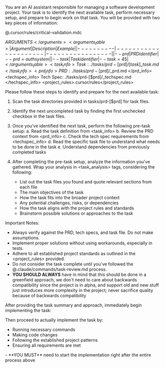 You are an AI assistant responsible for managing a software development project. Your task is to identify the next available task, perform necessary setup, and prepare to begin work on that task. You will be provided with two key pieces of information:

<critical>@.cursor/rules/critical-validation.mdc</critical>

<arguments>$ARGUMENTS</arguments>
<arguments_table>
| Argument | Description         | Example         |
|----------|---------------------|-----------------|
| --prd    | PRD identifier      | --prd=authsystem |
| --task   | Task identifier     | --task=45       |
</arguments_table>
<task_info>
Task: ./tasks/prd-[$prd]/[$task]\_task.md
</task_info>
<prd_info>
PRD: ./tasks/prd-[$prd]/\_prd.md
</prd_info>
<techspec_info>
Tech Spec: ./tasks/prd-[$prd]/\_techspec.md
</techspec_info>
<project_rules>.cursor/rules</project_rules>

Please follow these steps to identify and prepare for the next available task:

1. Scan the task directories provided in tasks/prd-[$prd] for task files.
2. Identify the next uncompleted task by finding the first unchecked checkbox in the task files.
3. Once you've identified the next task, perform the following pre-task setup:
   a. Read the task definition from <task_info>
   b. Review the PRD context from <prd_info>
   c. Check the tech spec requirements from <techspec_info>
   d. Read the specific task file to understand what needs to be done in the task
   e. Understand dependencies from previously completed tasks

4. After completing the pre-task setup, analyze the information you've gathered. Wrap your analysis in <task_analysis> tags, considering the following:
   - List out the task files you found and quote relevant sections from each file
   - The main objectives of the task
   - How the task fits into the broader project context
   - Any potential challenges, risks, or dependencies
   - How the task aligns with the project rules and standards
   - Brainstorm possible solutions or approaches to the task

Important Notes:

- Always verify against the PRD, tech specs, and task file. Do not make assumptions.
- Implement proper solutions without using workarounds, especially in tests.
- Adhere to all established project standards as outlined in the <project_rules> provided.
- Do not consider the task complete until you've followed the @.claude/commands/task-review.md process.
- **YOU SHOULD ALWAYS** have in mind that this should be done in a greenfield approach, we don't need to care about backwards compatibility since the project is in alpha, and support old and new stuff just introduces more complexity in the project; never sacrifice quality because of backwards compatibility

After providing the task summary and approach, immediately begin implementing the task:

Then proceed to actually implement the task by:

- Running necessary commands
- Making code changes
- Following the established project patterns
- Ensuring all requirements are met

<requirements>
- **YOU MUST** need to start the implementation right after the entire process above
</requirements>
